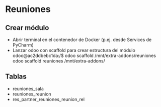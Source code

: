 # Reuniones

## Crear módulo

- Abrir terminal en el contenedor de Docker (p.ej. desde Services de PyCharm)
- Lanzar odoo con scaffold para crear estructura del módulo  
odoo@ac2ddbebc1da:/$ odoo scaffold /mnt/extra-addons/reuniones
odoo scaffold reuniones /mnt/extra-addons/

## Tablas

- reuniones_sala
- reuniones_reunion
- res_partner_reuniones_reunion_rel